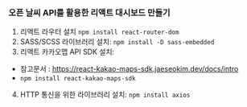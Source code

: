 ### 오픈 날씨 API를 활용한 리액트 대시보드 만들기

1. 리액트 라우터 설치 `npm install react-router-dom`
2. SASS/SCSS 라이브러리 설치: `npm install -D sass-embedded`
3. 리액트 카카오맵 API SDK 설치:

-   참고문서 : https://react-kakao-maps-sdk.jaeseokim.dev/docs/intro
-   `npm install react-kakao-maps-sdk`

4. HTTP 통신을 위한 라이브러리 설치: `npm install axios`
